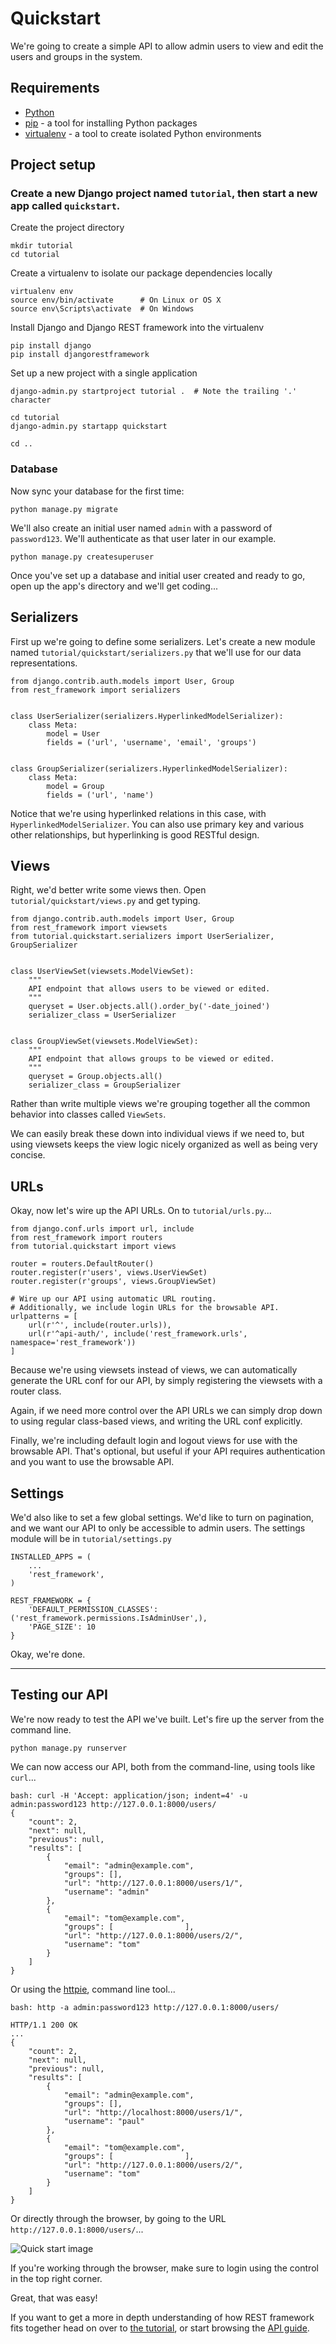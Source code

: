 # Quickstart

We're going to create a simple API to allow admin users to view and edit the users and groups in the system.

## Requirements

* [Python][python]
* [pip][pip] - a tool for installing Python packages
* [virtualenv][virtualenv] - a tool to create isolated Python environments

## Project setup

### Create a new Django project named `tutorial`, then start a new app called `quickstart`.

Create the project directory

```text
mkdir tutorial
cd tutorial
```

Create a virtualenv to isolate our package dependencies locally

```text
virtualenv env
source env/bin/activate      # On Linux or OS X
source env\Scripts\activate  # On Windows
```

Install Django and Django REST framework into the virtualenv

```text
pip install django
pip install djangorestframework
```

Set up a new project with a single application

```text
django-admin.py startproject tutorial .  # Note the trailing '.' character

cd tutorial
django-admin.py startapp quickstart

cd ..
```

### Database

Now sync your database for the first time:

```text
python manage.py migrate
```

We'll also create an initial user named `admin` with a password of `password123`. We'll authenticate as that user later in our example.

```text
python manage.py createsuperuser
```

Once you've set up a database and initial user created and ready to go, open up the app's directory and we'll get coding...

## Serializers

First up we're going to define some serializers. Let's create a new module named `tutorial/quickstart/serializers.py` that we'll use for our data representations.

    from django.contrib.auth.models import User, Group
    from rest_framework import serializers


    class UserSerializer(serializers.HyperlinkedModelSerializer):
        class Meta:
            model = User
            fields = ('url', 'username', 'email', 'groups')


    class GroupSerializer(serializers.HyperlinkedModelSerializer):
        class Meta:
            model = Group
            fields = ('url', 'name')

Notice that we're using hyperlinked relations in this case, with `HyperlinkedModelSerializer`.  You can also use primary key and various other relationships, but hyperlinking is good RESTful design.

## Views

Right, we'd better write some views then.  Open `tutorial/quickstart/views.py` and get typing.

    from django.contrib.auth.models import User, Group
    from rest_framework import viewsets
    from tutorial.quickstart.serializers import UserSerializer, GroupSerializer


    class UserViewSet(viewsets.ModelViewSet):
        """
        API endpoint that allows users to be viewed or edited.
        """
        queryset = User.objects.all().order_by('-date_joined')
        serializer_class = UserSerializer


    class GroupViewSet(viewsets.ModelViewSet):
        """
        API endpoint that allows groups to be viewed or edited.
        """
        queryset = Group.objects.all()
        serializer_class = GroupSerializer

Rather than write multiple views we're grouping together all the common behavior into classes called `ViewSets`.

We can easily break these down into individual views if we need to, but using viewsets keeps the view logic nicely organized as well as being very concise.

## URLs

Okay, now let's wire up the API URLs.  On to `tutorial/urls.py`...

    from django.conf.urls import url, include
    from rest_framework import routers
    from tutorial.quickstart import views

    router = routers.DefaultRouter()
    router.register(r'users', views.UserViewSet)
    router.register(r'groups', views.GroupViewSet)

    # Wire up our API using automatic URL routing.
    # Additionally, we include login URLs for the browsable API.
    urlpatterns = [
        url(r'^', include(router.urls)),
        url(r'^api-auth/', include('rest_framework.urls', namespace='rest_framework'))
    ]

Because we're using viewsets instead of views, we can automatically generate the URL conf for our API, by simply registering the viewsets with a router class.

Again, if we need more control over the API URLs we can simply drop down to using regular class-based views, and writing the URL conf explicitly.

Finally, we're including default login and logout views for use with the browsable API.  That's optional, but useful if your API requires authentication and you want to use the browsable API.

## Settings

We'd also like to set a few global settings.  We'd like to turn on pagination, and we want our API to only be accessible to admin users.  The settings module will be in `tutorial/settings.py`

    INSTALLED_APPS = (
        ...
        'rest_framework',
    )

    REST_FRAMEWORK = {
        'DEFAULT_PERMISSION_CLASSES': ('rest_framework.permissions.IsAdminUser',),
        'PAGE_SIZE': 10
    }

Okay, we're done.

---

## Testing our API

We're now ready to test the API we've built.  Let's fire up the server from the command line.

    python manage.py runserver

We can now access our API, both from the command-line, using tools like `curl`...

    bash: curl -H 'Accept: application/json; indent=4' -u admin:password123 http://127.0.0.1:8000/users/
    {
        "count": 2,
        "next": null,
        "previous": null,
        "results": [
            {
                "email": "admin@example.com",
                "groups": [],
                "url": "http://127.0.0.1:8000/users/1/",
                "username": "admin"
            },
            {
                "email": "tom@example.com",
                "groups": [                ],
                "url": "http://127.0.0.1:8000/users/2/",
                "username": "tom"
            }
        ]
    }

Or using the [httpie][httpie], command line tool...

    bash: http -a admin:password123 http://127.0.0.1:8000/users/

    HTTP/1.1 200 OK
    ...
    {
        "count": 2,
        "next": null,
        "previous": null,
        "results": [
            {
                "email": "admin@example.com",
                "groups": [],
                "url": "http://localhost:8000/users/1/",
                "username": "paul"
            },
            {
                "email": "tom@example.com",
                "groups": [                ],
                "url": "http://127.0.0.1:8000/users/2/",
                "username": "tom"
            }
        ]
    }


Or directly through the browser, by going to the URL `http://127.0.0.1:8000/users/`...

![Quick start image][image]

If you're working through the browser, make sure to login using the control in the top right corner.

Great, that was easy!

If you want to get a more in depth understanding of how REST framework fits together head on over to [the tutorial][tutorial], or start browsing the [API guide][guide].

[readme-example-api]: ../#example
[image]: ../img/quickstart.png
[tutorial]: 1-serialization.md
[guide]: ../#api-guide
[httpie]: https://github.com/jakubroztocil/httpie#installation
[python]: https://www.python.org/downloads/
[pip]: https://pip.pypa.io/en/stable/
[virtualenv]: https://virtualenv.pypa.io/en/stable/
